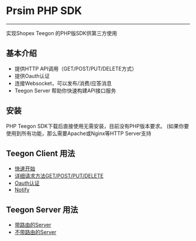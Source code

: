 # Prsim PHP SDK

----------

实现Shopex Teegon 的PHP版SDK供第三方使用


## 基本介绍 ##

- 提供HTTP API调用（GET/POST/PUT/DELETE方式）
- 提供Oauth认证
- 连接Websocket，可以发布/消费/应答消息
- Teegon Server 帮助你快速构建API接口服务


## 安装 ##
PHP Teegon SDK下载后直接使用无需安装，目前没有PHP版本要求。 (如果你要使用到所有功能，那么需要Apache或Nginx等HTTP Server支持

## Teegon Client 用法 ##
- [快速开始](get.md)
- [详细请求方法GET/POST/PUT/DELETE](rpc.md)
- [Oauth认证](oauth.md)
- [Notify](notify.md)


## Teegon Server 用法 ##
- [带路由的Server](server-router.md)
- [不带路由的Server](server-norouter.md)